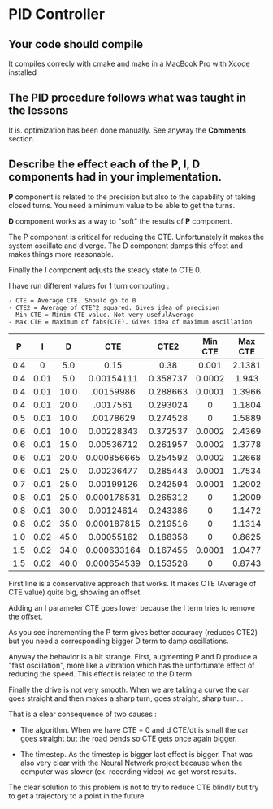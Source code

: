 #  PID Controller

## Your code should compile
It compiles correcly with cmake and make in a MacBook Pro with Xcode installed

## The PID procedure follows what was taught in the lessons

It is. optimization has been done manually. See anyway the **Comments** section.

## Describe the effect each of the P, I, D components had in your implementation.

**P** component is related to the precision but also to the capability of taking closed turns. You need a minimum value to be able to get the turns.

**D** component works as a way to "soft" the results of **P** component.


The P component is critical for reducing the CTE. Unfortunately it makes the system oscillate and diverge. The D component damps this effect and makes things more reasonable.

Finally the I component adjusts the steady state to CTE 0.

I have run different values for 1 turn computing :

    - CTE = Average CTE. Should go to 0
    - CTE2 = Average of CTE^2 squared. Gives idea of precision
    - Min CTE = Minim CTE value. Not very usefulAverage
    - Max CTE = Maximum of fabs(CTE). Gives idea of maximum oscillation



|P|I|D|CTE|CTE2|Min CTE|Max CTE|
|:----:|:----:|:----:|:--------:|:--------:|:--------:|:--------:|
|0.4|0|5.0|0.15|0.38|0.001|2.1381|
|0.4|0.01|5.0|0.00154111|0.358737|0.0002|1.943|
|0.4|0.01|10.0|.00159986|0.288663|0.0001|1.3966|
|0.4|0.01|20.0|.0017561|0.293024|0|1.1804|
|0.5|0.01|10.0|.00178629|0.274528|0|1.5889|
|0.6|0.01|10.0|0.00228343|0.372537|0.0002|2.4369|
|0.6|0.01|15.0|0.00536712|0.261957|0.0002|1.3778|
|0.6|0.01|20.0|0.000856665|0.254592|0.0002|1.2668
|0.6|0.01|25.0|0.00236477|0.285443|0.0001|1.7534|
|0.7|0.01|25.0|0.00199126|0.242594|0.0001|1.2002|
|0.8|0.01|25.0|0.000178531|0.265312|0|1.2009|
|0.8|0.01|30.0|0.00124614|0.243386|0|1.1472|
|0.8|0.02|35.0|0.000187815|0.219516|0|1.1314|
|1.0|0.02|45.0|0.00055162|0.188358|0|0.8625|
|1.5|0.02|34.0|0.000633164|0.167455|0.0001|1.0477|
|1.5|0.02|40.0|0.000654539|0.153528|0|0.8743|

First line is a conservative approach that works. It makes CTE (Average of CTE value) quite big, showing an offset.

Adding an I parameter CTE goes lower because the I term tries to remove the offset.

As you see incrementing the P term gives better accuracy (reduces CTE2) but you need a corresponding bigger D term to damp oscillations.

Anyway the behavior is a bit strange. First, augmenting P and D produce a "fast oscillation", more like a vibration which has the unfortunate effect of reducing the speed. This effect is related to the D term.

Finally the drive is not very smooth. When we are taking a curve the car goes straight and then makes a sharp turn, goes straight, sharp turn...

That is a clear consequence of two causes :

- The algorithm. When we have CTE = 0 and d CTE/dt is small the car goes straight but the road bends so CTE gets once again bigger.

- The timestep. As the timestep is bigger last effect is bigger. That was also very clear with the Neural Network project because when the computer was slower (ex. recording video)  we get worst results.

The clear solution to this problem is not to try to reduce CTE blindly but try to get a trajectory to a point in the future.
